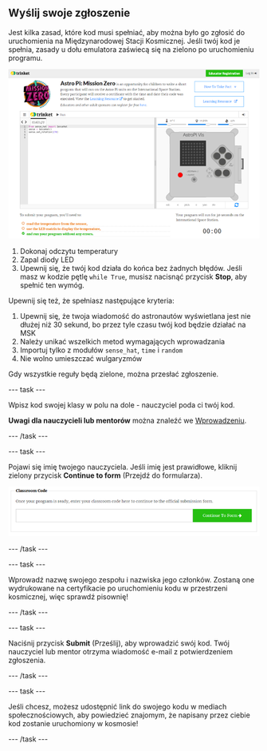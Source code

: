 ## Wyślij swoje zgłoszenie

Jest kilka zasad, które kod musi spełniać, aby można było go zgłosić do uruchomienia na Międzynarodowej Stacji Kosmicznej. Jeśli twój kod je spełnia, zasady u dołu emulatora zaświecą się na zielono po uruchomieniu programu.

![Sprawdzanie poprawności](images/validation.png)

1. Dokonaj odczytu temperatury
2. Zapal diody LED
3. Upewnij się, że twój kod działa do końca bez żadnych błędów. Jeśli masz w kodzie pętlę `while True`, musisz nacisnąć przycisk **Stop**, aby spełnić ten wymóg.

Upewnij się też, że spełniasz następujące kryteria:

1. Upewnij się, że twoja wiadomość do astronautów wyświetlana jest nie dłużej niż 30 sekund, bo przez tyle czasu twój kod będzie działać na MSK
2. Należy unikać wszelkich metod wymagających wprowadzania
3. Importuj tylko z modułów `sense_hat`, `time` i `random`
4. Nie wolno umieszczać wulgaryzmów

Gdy wszystkie reguły będą zielone, można przesłać zgłoszenie.

\--- task \---

Wpisz kod swojej klasy w polu na dole - nauczyciel poda ci twój kod.

**Uwagi dla nauczycieli lub mentorów** można znaleźć we [Wprowadzeniu](https://projects.raspberrypi.org/en/projects/astro-pi-mission-zero/1).

\--- /task \---

\--- task \---

Pojawi się imię twojego nauczyciela. Jeśli imię jest prawidłowe, kliknij zielony przycisk **Continue to form** (Przejdź do formularza).

![Przejdź do formularza](images/continue-to-form.png)

\--- /task \---

\--- task \---

Wprowadź nazwę swojego zespołu i nazwiska jego członków. Zostaną one wydrukowane na certyfikacie po uruchomieniu kodu w przestrzeni kosmicznej, więc sprawdź pisownię!

\--- /task \---

\--- task \---

Naciśnij przycisk **Submit** (Prześlij), aby wprowadzić swój kod. Twój nauczyciel lub mentor otrzyma wiadomość e-mail z potwierdzeniem zgłoszenia.

\--- /task \---

\--- task \---

Jeśli chcesz, możesz udostępnić link do swojego kodu w mediach społecznościowych, aby powiedzieć znajomym, że napisany przez ciebie kod zostanie uruchomiony w kosmosie!

\--- /task \---